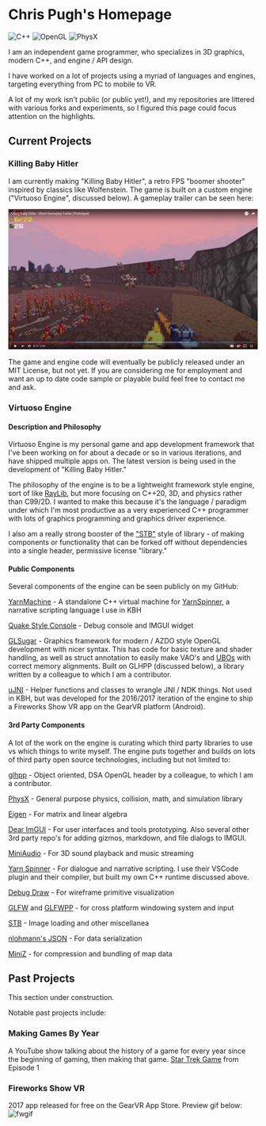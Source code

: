 # Chris Pugh's Homepage

<div display="flex">
  <img src="https://img.shields.io/badge/C++-gray?style=for-the-badge&logo=c%2B%2B&logoColor=%2361DAFB" alt="C++"/>
  <img src="https://img.shields.io/badge/OpenGL-gray.svg?style=for-the-badge&logo=opengl&logoColor=%#5586A4FB" alt="OpenGL"/>
  <img src="https://img.shields.io/badge/PhysX-gray.svg?style=for-the-badge&logo=nvidia&logoColor=%76B900FB" alt="PhysX"/>
</div>


<!--
**VirtuosoChris/VirtuosoChris** is a ✨ _special_ ✨ repository because its `README.md` (this file) appears on your GitHub profile.

Here are some ideas to get you started:

- 🔭 I’m currently working on ...
- 🌱 I’m currently learning ...
- 👯 I’m looking to collaborate on ...
- 🤔 I’m looking for help with ...
- 💬 Ask me about ...
- 📫 How to reach me: ...
- 😄 Pronouns: ...
- ⚡ Fun fact: ...
-->

I am an independent game programmer, who specializes in 3D graphics, modern C++, and engine / API design.

I have worked on a lot of projects using a myriad of languages and engines, targeting everything from PC to mobile to VR.

A lot of my work isn't public (or public yet!), and my repositories are littered with various forks and experiments, so I figured this page could focus attention on the highlights.

## Current Projects

### Killing Baby Hitler

I am currently making "Killing Baby Hitler", a retro FPS "boomer shooter" inspired by classics like Wolfenstein.  The game is built on a custom engine ("Virtuoso Engine", discussed below).
A gameplay trailer can be seen here: 

[<img src="./preview.jpg" width="512"/>](https://www.youtube.com/watch?v=QDfS3aJYwFk)

The game and engine code will eventually be publicly released under an MIT License, but not yet.  If you are considering me for employment and want an up to date code sample or playable build feel free to contact me and ask.

### Virtuoso Engine
#### Description and Philosophy
Virtuoso Engine is my personal game and app development framework that I've been working on for about a decade or so in various iterations, and have shipped multiple apps on.  The latest version is being used in the development of "Killing Baby Hitler."

The philosophy of the engine is to be a lightweight framework style engine, sort of like [RayLib](https://www.raylib.com/), but more focusing on C++20, 3D, and physics rather than C99/2D.  I wanted to make this because it's the language / paradigm under which I'm most productive as a very experienced C++ programmer with lots of graphics programming and graphics driver experience.

I also am a really strong booster of the ["STB"](https://github.com/nothings/stb) style of library - of making components or functionality that can be forked off without dependencies into a single header, permissive license "library."

#### Public Components
Several components of the engine can be seen publicly on my GitHub:

[YarnMachine](https://github.com/VirtuosoChris/YarnMachine) - A standalone C++ virtual machine for [YarnSpinner](https://www.yarnspinner.dev/), a narrative scripting language I use in KBH

[Quake Style Console](https://github.com/VirtuosoChris/VirtuosoConsole) - Debug console and IMGUI widget

[GLSugar](https://github.com/VirtuosoChris/GLSugar) - Graphics framework for modern / AZDO style OpenGL development with nicer syntax.  This has code for basic texture and shader handling, as well as struct annotation to easily make VAO's and [UBOs](https://github.com/VirtuosoChris/GL_UBO/) with correct memory alignments.  Built on GLHPP (discussed below), a library written by a colleague to which I am a contributor.

[uJNI](https://github.com/VirtuosoChris/uJNI) - Helper functions and classes to wrangle JNI / NDK things.  Not used in KBH, but was developed for the 2016/2017 iteration of the engine to ship a Fireworks Show VR app on the GearVR platform (Android).

#### 3rd Party Components
A lot of the work on the engine is curating which third party libraries to use vs which things to write myself.  The engine puts together and builds on lots of third party open source technologies, including but not limited to:

[glhpp](https://github.com/Steve132/glhpp/) - Object oriented, DSA OpenGL header by a colleague, to which I am a contributor.

[PhysX](https://github.com/NVIDIA-Omniverse/PhysX/) - General purpose physics, collision, math, and simulation library

[Eigen](https://eigen.tuxfamily.org/index.php?title=Main_Page) - For matrix and linear algebra

[Dear ImGUI](https://github.com/ocornut/imgui) - For user interfaces and tools prototyping.  Also several other 3rd party repo's for adding gizmos, markdown, and file dialogs to IMGUI.

[MiniAudio](https://miniaud.io/) - For 3D sound playback and music streaming

[Yarn Spinner](https://github.com/YarnSpinnerTool/YarnSpinner) - For dialogue and narrative scripting.  I use their VSCode plugin and their compiler, but built my own C++ runtime discussed above.

[Debug Draw](https://github.com/glampert/debug-draw) - For wireframe primitive visualization

[GLFW](https://github.com/glfw/glfw) and [GLFWPP](https://github.com/Steve132/glfwpp) - for cross platform windowing system and input

[STB](https://github.com/nothings/stb) - Image loading and other miscellanea

[nlohmann's JSON](https://github.com/nlohmann/json) - For data serialization

[MiniZ](https://github.com/richgel999/miniz/) - for compression and bundling of map data

## Past Projects
This section under construction.

Notable past projects include:

### Making Games By Year
A YouTube show talking about the history of a game for every year since the beginning of gaming, then making that game.
[Star Trek Game](https://github.com/MakingGamesByYear/TrekGame) from Episode 1

### Fireworks Show VR
2017 app released for free on the GearVR App Store.  Preview gif below:
![fwgif](https://github.com/user-attachments/assets/8d931ee5-a879-4dd9-9510-eb06d53e7db1)



